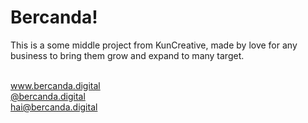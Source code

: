 <h1>Bercanda!</h1>

This is a some middle project from KunCreative, made by love for
any business to bring them grow and expand to many target.

<br> <a href="bercanda.digital">www.bercanda.digital</a>
<br> <a href="instagram.com/bercanda.digital">@bercanda.digital</a>
<br> hai@bercanda.digital
